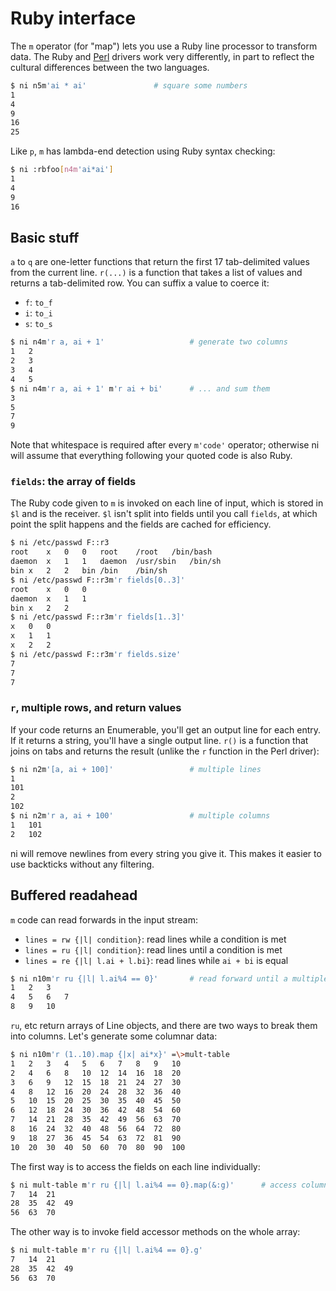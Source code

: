 # Ruby interface
The `m` operator (for "map") lets you use a Ruby line processor to transform
data. The Ruby and [Perl](perl.md) drivers work very differently, in part to
reflect the cultural differences between the two languages.

```bash
$ ni n5m'ai * ai'               # square some numbers
1
4
9
16
25
```

Like `p`, `m` has lambda-end detection using Ruby syntax checking:

```bash
$ ni :rbfoo[n4m'ai*ai']
1
4
9
16
```

## Basic stuff
`a` to `q` are one-letter functions that return the first 17 tab-delimited
values from the current line. `r(...)` is a function that takes a list of
values and returns a tab-delimited row. You can suffix a value to coerce it:

- `f`: `to_f`
- `i`: `to_i`
- `s`: `to_s`

```bash
$ ni n4m'r a, ai + 1'                   # generate two columns
1	2
2	3
3	4
4	5
$ ni n4m'r a, ai + 1' m'r ai + bi'      # ... and sum them
3
5
7
9
```

Note that whitespace is required after every `m'code'` operator; otherwise ni
will assume that everything following your quoted code is also Ruby.

### `fields`: the array of fields
The Ruby code given to `m` is invoked on each line of input, which is stored in
`$l` and is the receiver. `$l` isn't split into fields until you call `fields`,
at which point the split happens and the fields are cached for efficiency.

```bash
$ ni /etc/passwd F::r3
root	x	0	0	root	/root	/bin/bash
daemon	x	1	1	daemon	/usr/sbin	/bin/sh
bin	x	2	2	bin	/bin	/bin/sh
$ ni /etc/passwd F::r3m'r fields[0..3]'
root	x	0	0
daemon	x	1	1
bin	x	2	2
$ ni /etc/passwd F::r3m'r fields[1..3]'
x	0	0
x	1	1
x	2	2
$ ni /etc/passwd F::r3m'r fields.size'
7
7
7
```

### `r`, multiple rows, and return values
If your code returns an Enumerable, you'll get an output line for each entry.
If it returns a string, you'll have a single output line. `r()` is a function
that joins on tabs and returns the result (unlike the `r` function in the Perl
driver):

```bash
$ ni n2m'[a, ai + 100]'                 # multiple lines
1
101
2
102
$ ni n2m'r a, ai + 100'                 # multiple columns
1	101
2	102
```

ni will remove newlines from every string you give it. This makes it easier to
use backticks without any filtering.

## Buffered readahead
`m` code can read forwards in the input stream:

- `lines = rw {|l| condition}`: read lines while a condition is met
- `lines = ru {|l| condition}`: read lines until a condition is met
- `lines = re {|l| l.ai + l.bi}`: read lines while `ai + bi` is equal

```bash
$ ni n10m'r ru {|l| l.ai%4 == 0}'       # read forward until a multiple of 4
1	2	3
4	5	6	7
8	9	10
```

`ru`, etc return arrays of Line objects, and there are two ways to break them
into columns. Let's generate some columnar data:

```bash
$ ni n10m'r (1..10).map {|x| ai*x}' =\>mult-table
1	2	3	4	5	6	7	8	9	10
2	4	6	8	10	12	14	16	18	20
3	6	9	12	15	18	21	24	27	30
4	8	12	16	20	24	28	32	36	40
5	10	15	20	25	30	35	40	45	50
6	12	18	24	30	36	42	48	54	60
7	14	21	28	35	42	49	56	63	70
8	16	24	32	40	48	56	64	72	80
9	18	27	36	45	54	63	72	81	90
10	20	30	40	50	60	70	80	90	100
```

The first way is to access the fields on each line individually:

```bash
$ ni mult-table m'r ru {|l| l.ai%4 == 0}.map(&:g)'      # access column G
7	14	21
28	35	42	49
56	63	70
```

The other way is to invoke field accessor methods on the whole array:

```bash
$ ni mult-table m'r ru {|l| l.ai%4 == 0}.g'
7	14	21
28	35	42	49
56	63	70
```
